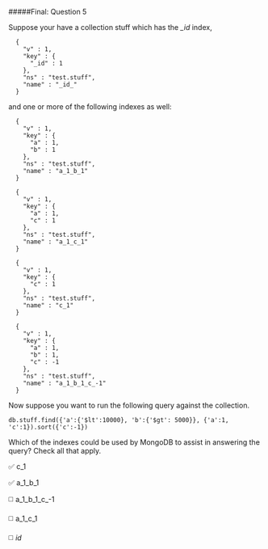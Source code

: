 #####Final: Question 5

Suppose your have a collection stuff which has the *_id* index,

```
  {
    "v" : 1,
    "key" : {
      "_id" : 1
    },
    "ns" : "test.stuff",
    "name" : "_id_"
  }
```

and one or more of the following indexes as well:

```
  {
    "v" : 1,
    "key" : {
      "a" : 1,
      "b" : 1
    },
    "ns" : "test.stuff",
    "name" : "a_1_b_1"
  }
```

```
  {
    "v" : 1,
    "key" : {
      "a" : 1,
      "c" : 1
    },
    "ns" : "test.stuff",
    "name" : "a_1_c_1"
  }
```

```
  {
    "v" : 1,
    "key" : {
      "c" : 1
    },
    "ns" : "test.stuff",
    "name" : "c_1"
  }
```

```
  {
    "v" : 1,
    "key" : {
      "a" : 1,
      "b" : 1,
      "c" : -1
    },
    "ns" : "test.stuff",
    "name" : "a_1_b_1_c_-1"
  }
```

Now suppose you want to run the following query against the collection.

```
db.stuff.find({'a':{'$lt':10000}, 'b':{'$gt': 5000}}, {'a':1, 'c':1}).sort({'c':-1})
```

Which of the indexes could be used by MongoDB to assist in answering the query? Check all that apply.


:white_check_mark: c_1

:white_check_mark: a_1_b_1

:white_medium_square: a_1_b_1_c_-1

:white_medium_square: a_1_c_1

:white_medium_square: *_id_*
